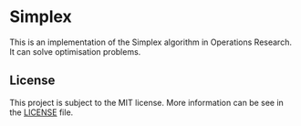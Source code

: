 # Simplex

This is an implementation of the Simplex algorithm in Operations Research. It 
can solve optimisation problems.

## License

This project is subject to the MIT license. More information can be see in the
[LICENSE](/LICENSE) file.
